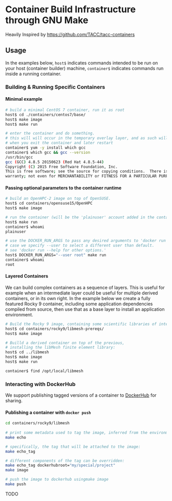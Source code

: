 # Container Build Infrastructure through GNU Make
Heavily Inspired by https://github.com/TACC/tacc-containers

## Usage
In the examples below, `host$` indicates commands intended to be run on your host (container builder) machine, `container$` indicates commands run inside a running container.

### Building & Running Specific Containers
#### Minimal example
```bash
# build a minimal CentOS 7 container, run it as root
host$ cd ./containers/centos7/base/
host$ make image
host$ make run

# enter the container and do something.
# this will will occur in the temporary overlay layer, and as such will not persist 
# when you exit the container and later restart
container$ yum -y install which gcc
container$ which gcc && gcc --version
/usr/bin/gcc
gcc (GCC) 4.8.5 20150623 (Red Hat 4.8.5-44)
Copyright (C) 2015 Free Software Foundation, Inc.
This is free software; see the source for copying conditions.  There is NO
warranty; not even for MERCHANTABILITY or FITNESS FOR A PARTICULAR PURPOSE.
```

#### Passing optional parameters to the container runtime
```bash
# build an OpenHPC-2 image on top of OpenSUSE.
host$ cd containers/opensuse15/OpenHPC
host$ make image

# run the container (will be the 'plainuser' account added in the container definition Dockerfile):
host$ make run
container$ whoami
plainuser

# use the DOCKER_RUN_ARGS to pass any desired arguments to 'docker run' ; in this
# case we specify --user to select a different user than default.
# see 'docker run --help for other options.'
host$ DOCKER_RUN_ARGS="--user root" make run
container$ whoami
root
```

#### Layered Containers
We can build complex containers as a sequence of layers.  This is useful for example when an intermediate layer could be useful for multiple derived containers, or in its own right.  In the example below we create a fully featured Rocky 9 container, including some application dependencies compiled from source, then use that as a base layer to install an application environment.
```bash
# Build the Rocky 9 image, containing some scientific libraries of interest:
host$ cd containers/rocky9/libmesh-prereqs/
host$ make image

# Builld a derived container on top of the previous, 
# installing the libMesh finite element library:
host$ cd ../libmesh
host$ make image
host$ make run

container$ find /opt/local/libmesh
```  

### Interacting with DockerHub
We support publishing tagged versions of a container to [DockerHub](https://hub.docker.com/) for sharing.
#### Publishing a container with `docker push`
```bash
cd containers/rocky9/libmesh
 
# print some metadata used to tag the image, inferred from the environment
make echo

# specifically, the tag that will be attached to the image:
make echo_tag

# different components of the tag can be overridden:
make echo_tag dockerhubroot="my/special/project"
make image

# push the image to dockerhub usingmake image
make push

```
TODO
